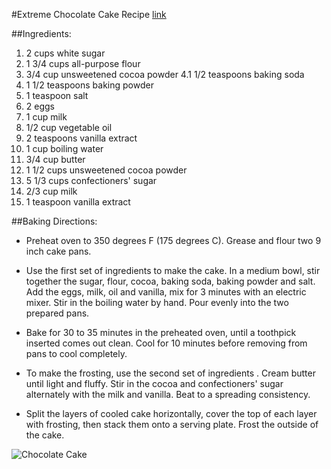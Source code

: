 #Extreme Chocolate Cake Recipe
[link](http://allrecipes.com/recipe/17528/extreme-chocolate-cake/?internalSource=recipe%20hub&referringId=835&referringContentType=recipe%20hub)

##Ingredients:
1. 2 cups white sugar
2. 1 3/4 cups all-purpose flour
3. 3/4 cup unsweetened cocoa powder
4.1 1/2 teaspoons baking soda
5. 1 1/2 teaspoons baking powder
6. 1 teaspoon salt
7. 2 eggs
8. 1 cup milk
9. 1/2 cup vegetable oil
10. 2 teaspoons vanilla extract
11. 1 cup boiling water
12. 3/4 cup butter
13. 1 1/2 cups unsweetened cocoa powder
14. 5 1/3 cups confectioners' sugar
15. 2/3 cup milk
16. 1 teaspoon vanilla extract

##Baking Directions:

+ Preheat oven to 350 degrees F (175 degrees C). Grease and flour two 9 inch cake pans.

+ Use the first set of ingredients to make the cake. In a medium bowl, stir together the sugar, flour, cocoa, baking soda, baking powder and salt. Add the eggs, milk, oil and vanilla, mix for 3 minutes with an electric mixer. Stir in the boiling water by hand. Pour evenly into the two prepared pans.

+ Bake for 30 to 35 minutes in the preheated oven, until a toothpick inserted comes out clean. Cool for 10 minutes before removing from pans to cool completely.

+ To make the frosting, use the second set of ingredients . Cream butter until light and fluffy. Stir in the cocoa and confectioners' sugar alternately with the milk and vanilla. Beat to a spreading consistency.

+ Split the layers of cooled cake horizontally, cover the top of each layer with frosting, then stack them onto a serving plate. Frost the outside of the cake.

![Chocolate Cake](http://images.media-allrecipes.com/userphotos/720x405/693494.jpg)